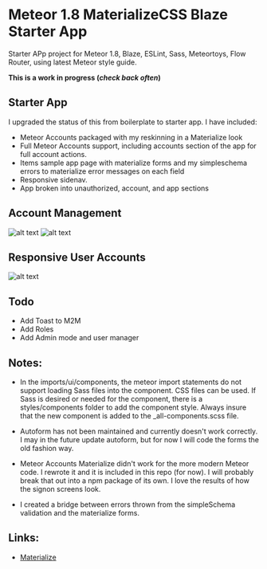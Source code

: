 # Meteor 1.8 MaterializeCSS Blaze Starter App

Starter APp project for Meteor 1.8, Blaze, ESLint, Sass, Meteortoys, Flow Router, using latest Meteor style guide.

**This is a work in progress (_check back often_)** 

## Starter App
I upgraded the status of this from boilerplate to starter app.
I have included:
* Meteor Accounts packaged with my reskinning in a Materialize look
* Full Meteor Accounts support, including accounts section of the app for full account actions.
* Items sample app page with materialize forms and my simpleschema errors to materialize error messages on each field
* Responsive sidenav.
* App broken into unauthorized, account, and app sections

## Account Management
![alt text][change-password]
![alt text][change-password-mobile]

## Responsive User Accounts
![alt text][sign-in]

[change-password]: https://github.com/DeannaBonds/meteor-1.8-materialize-blaze-boilerplate/raw/master/images/change-password.png "Change Password"
[change-password-mobile]: https://github.com/DeannaBonds/meteor-1.8-materialize-blaze-boilerplate/raw/master/images/change-password-mobile.png "Change Password"
[sign-in]: https://github.com/DeannaBonds/meteor-1.8-materialize-blaze-boilerplate/raw/master/images/sign-in.png "Sign In"

## Todo
* Add Toast to M2M
* Add Roles
* Add Admin mode and user manager

## Notes:
* In the imports/ui/components, the meteor import statements do not support loading Sass files into the component.  CSS files can be used.  If Sass is desired or needed for the component, there is a styles/components folder to add the component style.  Always insure that the new component is added to the _all-components.scss file.

* Autoform has not been maintained and currently doesn't work correctly.  I may in the future update autoform, but for now I will code the forms the old fashion way.

* Meteor Accounts Materialize didn't work for the more modern Meteor code.  I rewrote it and it is included in this repo (for now).  I will probably break that out into a npm package of its own.  I love the results of how the signon screens look.

* I created a bridge between errors thrown from the simpleSchema validation and the materialize forms.

## Links:
 * [Materialize](https://materializecss.com)
